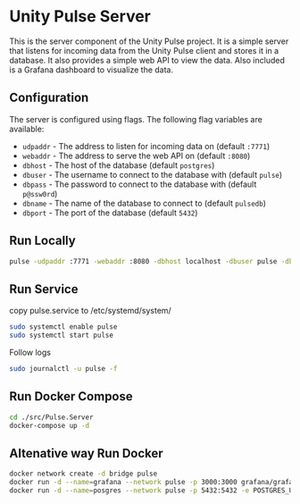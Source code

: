 # Unity Pulse Server

This is the server component of the Unity Pulse project. It is a simple server that listens for incoming data from the Unity Pulse client and stores it in a database. It also provides a simple web API to view the data. Also included is a Grafana dashboard to visualize the data.

## Configuration

The server is configured using flags. The following flag variables are available:

-   `udpaddr` - The address to listen for incoming data on (default `:7771`)
-   `webaddr` - The address to serve the web API on (default `:8080`)
-   `dbhost` - The host of the database (default `postgres`)
-   `dbuser` - The username to connect to the database with (default `pulse`)
-   `dbpass` - The password to connect to the database with (default `p@ssw0rd`)
-   `dbname` - The name of the database to connect to (default `pulsedb`)
-   `dbport` - The port of the database (default `5432`)

## Run Locally

```bash
pulse -udpaddr :7771 -webaddr :8080 -dbhost localhost -dbuser pulse -dbpass p@ssw0rd -dbname pulsedb -dbport 5432
```

## Run Service

copy pulse.service to /etc/systemd/system/

```bash
sudo systemctl enable pulse
sudo systemctl start pulse
```

Follow logs

```bash
sudo journalctl -u pulse -f
```

## Run Docker Compose

```bash
cd ./src/Pulse.Server
docker-compose up -d
```

## Altenative way Run Docker

```bash
docker network create -d bridge pulse
docker run -d --name=grafana --network pulse -p 3000:3000 grafana/grafana-oss
docker run -d --name=posgres --network pulse -p 5432:5432 -e POSTGRES_USER=pulse -e POSTGRES_DB=pulsedb -e POSTGRES_PASSWORD=p@ssw0rd postgres
```
